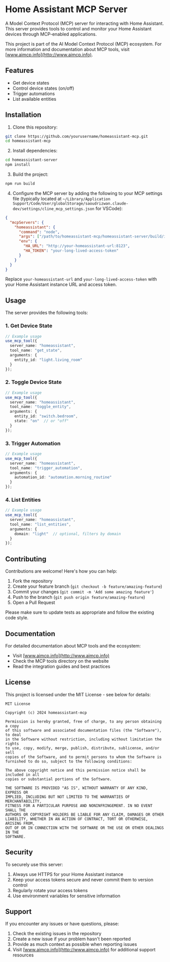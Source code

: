 # Home Assistant MCP Server

A Model Context Protocol (MCP) server for interacting with Home Assistant. This server provides tools to control and monitor your Home Assistant devices through MCP-enabled applications.

This project is part of the AI Model Context Protocol (MCP) ecosystem. For more information and documentation about MCP tools, visit [www.aimcp.info](http://www.aimcp.info).

## Features

- Get device states
- Control device states (on/off)
- Trigger automations
- List available entities

## Installation

1. Clone this repository:
```bash
git clone https://github.com/yourusername/homeassistant-mcp.git
cd homeassistant-mcp
```

2. Install dependencies:
```bash
cd homeassistant-server
npm install
```

3. Build the project:
```bash
npm run build
```

4. Configure the MCP server by adding the following to your MCP settings file (typically located at `~/Library/Application Support/Code/User/globalStorage/saoudrizwan.claude-dev/settings/cline_mcp_settings.json` for VSCode):

```json
{
  "mcpServers": {
    "homeassistant": {
      "command": "node",
      "args": ["/path/to/homeassistant-mcp/homeassistant-server/build/index.js"],
      "env": {
        "HA_URL": "http://your-homeassistant-url:8123",
        "HA_TOKEN": "your-long-lived-access-token"
      }
    }
  }
}
```

Replace `your-homeassistant-url` and `your-long-lived-access-token` with your Home Assistant instance URL and access token.

## Usage

The server provides the following tools:

### 1. Get Device State

```typescript
// Example usage
use_mcp_tool({
  server_name: "homeassistant",
  tool_name: "get_state",
  arguments: {
    entity_id: "light.living_room"
  }
});
```

### 2. Toggle Device State

```typescript
// Example usage
use_mcp_tool({
  server_name: "homeassistant",
  tool_name: "toggle_entity",
  arguments: {
    entity_id: "switch.bedroom",
    state: "on"  // or "off"
  }
});
```

### 3. Trigger Automation

```typescript
// Example usage
use_mcp_tool({
  server_name: "homeassistant",
  tool_name: "trigger_automation",
  arguments: {
    automation_id: "automation.morning_routine"
  }
});
```

### 4. List Entities

```typescript
// Example usage
use_mcp_tool({
  server_name: "homeassistant",
  tool_name: "list_entities",
  arguments: {
    domain: "light"  // optional, filters by domain
  }
});
```

## Contributing

Contributions are welcome! Here's how you can help:

1. Fork the repository
2. Create your feature branch (`git checkout -b feature/amazing-feature`)
3. Commit your changes (`git commit -m 'Add some amazing feature'`)
4. Push to the branch (`git push origin feature/amazing-feature`)
5. Open a Pull Request

Please make sure to update tests as appropriate and follow the existing code style.

## Documentation

For detailed documentation about MCP tools and the ecosystem:
- Visit [www.aimcp.info](http://www.aimcp.info)
- Check the MCP tools directory on the website
- Read the integration guides and best practices

## License

This project is licensed under the MIT License - see below for details:

```
MIT License

Copyright (c) 2024 homeassistant-mcp

Permission is hereby granted, free of charge, to any person obtaining a copy
of this software and associated documentation files (the "Software"), to deal
in the Software without restriction, including without limitation the rights
to use, copy, modify, merge, publish, distribute, sublicense, and/or sell
copies of the Software, and to permit persons to whom the Software is
furnished to do so, subject to the following conditions:

The above copyright notice and this permission notice shall be included in all
copies or substantial portions of the Software.

THE SOFTWARE IS PROVIDED "AS IS", WITHOUT WARRANTY OF ANY KIND, EXPRESS OR
IMPLIED, INCLUDING BUT NOT LIMITED TO THE WARRANTIES OF MERCHANTABILITY,
FITNESS FOR A PARTICULAR PURPOSE AND NONINFRINGEMENT. IN NO EVENT SHALL THE
AUTHORS OR COPYRIGHT HOLDERS BE LIABLE FOR ANY CLAIM, DAMAGES OR OTHER
LIABILITY, WHETHER IN AN ACTION OF CONTRACT, TORT OR OTHERWISE, ARISING FROM,
OUT OF OR IN CONNECTION WITH THE SOFTWARE OR THE USE OR OTHER DEALINGS IN THE
SOFTWARE.
```

## Security

To securely use this server:

1. Always use HTTPS for your Home Assistant instance
2. Keep your access tokens secure and never commit them to version control
3. Regularly rotate your access tokens
4. Use environment variables for sensitive information

## Support

If you encounter any issues or have questions, please:

1. Check the existing issues in the repository
2. Create a new issue if your problem hasn't been reported
3. Provide as much context as possible when reporting issues
4. Visit [www.aimcp.info](http://www.aimcp.info) for additional support resources
